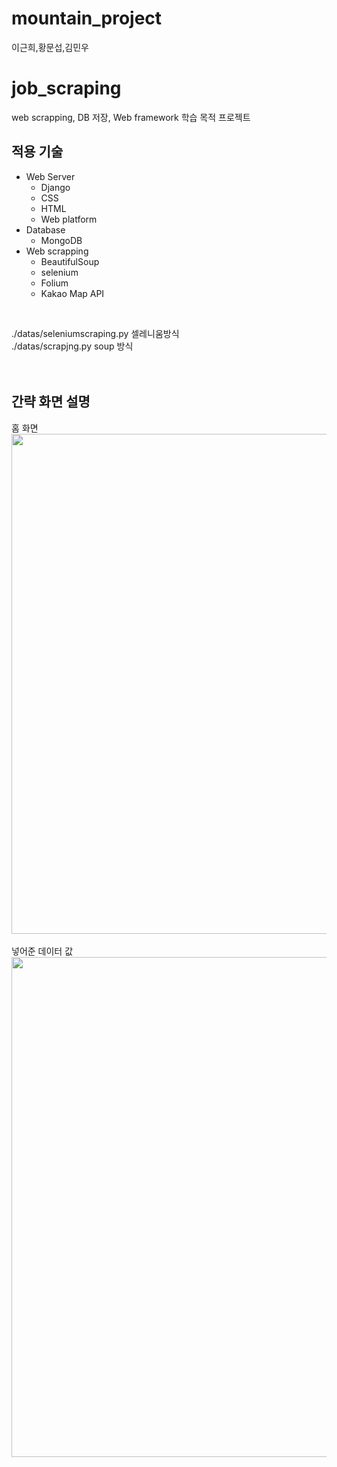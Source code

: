 # mountain_project

이근희,황문섭,김민우<br>

# job_scraping

web scrapping, DB 저장, Web framework 학습 목적 프로젝트

## 적용 기술
* Web Server
    * Django
    * CSS
    * HTML
    * Web platform
* Database
    * MongoDB
* Web scrapping
    * BeautifulSoup
    * selenium
    * Folium
    * Kakao Map API
<br>

./datas/seleniumscraping.py 셀레니움방식 <br>
./datas/scrapjng.py soup 방식<br>
<br>
<br>
## 간략 화면 설명
홈 화면 <br>
<img src="./datas/1.png" width="800"><br>
<br>
넣어준 데이터 값<br> 
<img src="./datas/2.png" width="800"><br>
